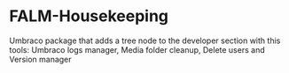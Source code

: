 FALM-Housekeeping
=================

Umbraco package that adds a tree node to the developer section with this tools: Umbraco logs manager, Media folder cleanup, Delete users and Version manager

